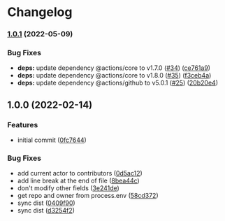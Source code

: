 # Changelog

### [1.0.1](https://github.com/netlify/update-contributors-action/compare/v1.0.0...v1.0.1) (2022-05-09)


### Bug Fixes

* **deps:** update dependency @actions/core to v1.7.0 ([#34](https://github.com/netlify/update-contributors-action/issues/34)) ([ce761a9](https://github.com/netlify/update-contributors-action/commit/ce761a9a54962f0dddad4ba212c84ffe4df41f0d))
* **deps:** update dependency @actions/core to v1.8.0 ([#35](https://github.com/netlify/update-contributors-action/issues/35)) ([f3ceb4a](https://github.com/netlify/update-contributors-action/commit/f3ceb4a826238531396ec1902c5b00d8deb1a74e))
* **deps:** update dependency @actions/github to v5.0.1 ([#25](https://github.com/netlify/update-contributors-action/issues/25)) ([20b20e4](https://github.com/netlify/update-contributors-action/commit/20b20e44339c5883ed495078b9ac8ba1cccbd5a9))

## 1.0.0 (2022-02-14)


### Features

* initial commit ([0fc7644](https://github.com/netlify/update-contributors-action/commit/0fc7644c49d8f69700cb602777bc726a70f88e77))


### Bug Fixes

* add current actor to contributors ([0d5ac12](https://github.com/netlify/update-contributors-action/commit/0d5ac1208625362e332bd8097e33911d0a89b62b))
* add line break at the end of file ([8bea44c](https://github.com/netlify/update-contributors-action/commit/8bea44c9202dfb94894cf15fd29c28cd5b8873d7))
* don't modify other fields ([3e241de](https://github.com/netlify/update-contributors-action/commit/3e241def761b11477c2265f74fdd30c70b3fa384))
* get repo and owner from process.env ([58cd372](https://github.com/netlify/update-contributors-action/commit/58cd372e9c0562f3fbf11723e839e32a14fdc0d0))
* sync dist ([0409f90](https://github.com/netlify/update-contributors-action/commit/0409f900ca26df7f0b876b98144ebd6f833c36ea))
* sync dist ([d3254f2](https://github.com/netlify/update-contributors-action/commit/d3254f2b67479bd0039b20cd8c7b01d74281e94d))
